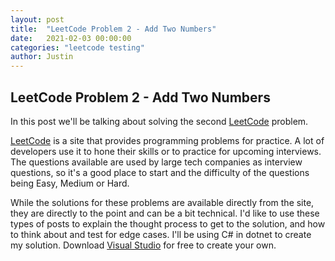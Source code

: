 ```yaml
---
layout: post
title:  "LeetCode Problem 2 - Add Two Numbers"
date:   2021-02-03 00:00:00
categories: "leetcode testing"
author: Justin
---
```


## LeetCode Problem 2 - Add Two Numbers

In this post we'll be talking about solving the second [LeetCode](https://leetcode.com/problems/two-sum/) problem.

[LeetCode](https://leetcode.com/) is a site that provides programming problems for practice. A lot of developers use it to hone their skills or to practice for upcoming interviews.
The questions available are used by large tech companies as interview questions, so it's a good place to start and the difficulty of the questions being Easy, Medium or Hard.

While the solutions for these problems are available directly from the site, they are directly to the point and can be a bit technical. I'd like to use these types of posts
to explain the thought process to get to the solution, and how to think about and test for edge cases. I'll be using C# in dotnet to create my solution.
Download [Visual Studio](https://visualstudio.microsoft.com/vs/community/) for free to create your own.